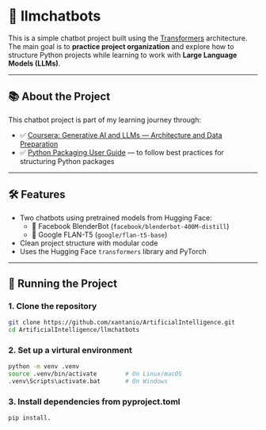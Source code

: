 # 🤖 llmchatbots

This is a simple chatbot project built using the [Transformers](https://huggingface.co/transformers/) architecture. The main goal is to **practice project organization** and explore how to structure Python projects while learning to work with **Large Language Models (LLMs)**.

---

## 📚 About the Project

This chatbot project is part of my learning journey through:

- ✅ [Coursera: Generative AI and LLMs — Architecture and Data Preparation](https://www.coursera.org/learn/generative-ai-llm-architecture-data-preparation/home/module/2)
- ✅ [Python Packaging User Guide](https://packaging.python.org/en/latest/tutorials/packaging-projects/) — to follow best practices for structuring Python packages

---

## 🛠️ Features

- Two chatbots using pretrained models from Hugging Face:
  - 🤖 Facebook BlenderBot (`facebook/blenderbot-400M-distill`)
  - 🤖 Google FLAN-T5 (`google/flan-t5-base`)
- Clean project structure with modular code
- Uses the Hugging Face `transformers` library and PyTorch

---

## 🚀 Running the Project

### 1. Clone the repository
```bash
git clone https://github.com/xantanio/ArtificialIntelligence.git
cd ArtificialIntelligence/llmchatbots
```
### 2. Set up a virtural environment
```bash
python -m venv .venv
source .venv/bin/activate        # On Linux/macOS
.venv\Scripts\activate.bat       # On Windows
```
### 3. Install dependencies from pyproject.toml
```bash
pip install.
```